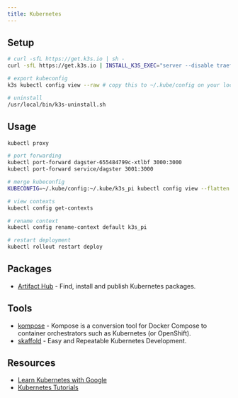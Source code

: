 ```yaml
---
title: Kubernetes
---
```


## Setup

```bash
# curl -sfL https://get.k3s.io | sh -
curl -sfL https://get.k3s.io | INSTALL_K3S_EXEC="server --disable traefik" sh # so it frees up port 80 and 443

# export kubeconfig
k3s kubectl config view --raw # copy this to ~/.kube/config on your local machine

# uninstall
/usr/local/bin/k3s-uninstall.sh
```

## Usage

```bash
kubectl proxy

# port forwarding
kubectl port-forward dagster-655484799c-xtlbf 3000:3000
kubectl port-forward service/dagster 3001:3000

# merge kubeconfig
KUBECONFIG=~/.kube/config:~/.kube/k3s_pi kubectl config view --flatten > new

# view contexts
kubectl config get-contexts

# rename context
kubectl config rename-context default k3s_pi

# restart deployment
kubectl rollout restart deploy
```

## Packages

- [Artifact Hub](https://artifacthub.io/) - Find, install and publish Kubernetes packages.

## Tools

- [kompose](https://kompose.io/) - Kompose is a conversion tool for Docker Compose to container orchestrators such as Kubernetes (or OpenShift).
- [skaffold](https://skaffold.dev/) - Easy and Repeatable Kubernetes Development.

## Resources

- [Learn Kubernetes with Google](https://learnkubernetes.withgoogle.com/)
- [Kubernetes Tutorials](https://kubernetes.io/docs/tutorials/)
